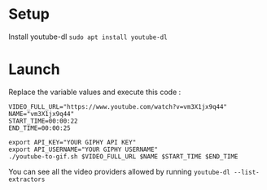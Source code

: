 # Setup
Install youtube-dl `sudo apt install youtube-dl`

# Launch
Replace the variable values and execute this code :

```
VIDEO_FULL_URL="https://www.youtube.com/watch?v=vm3X1jx9q44"
NAME="vm3X1jx9q44"
START_TIME=00:00:22
END_TIME=00:00:25

export API_KEY="YOUR GIPHY API KEY"
export API_USERNAME="YOUR GIPHY USERNAME"
./youtube-to-gif.sh $VIDEO_FULL_URL $NAME $START_TIME $END_TIME

```

You can see all the video providers allowed by running `youtube-dl --list-extractors`
